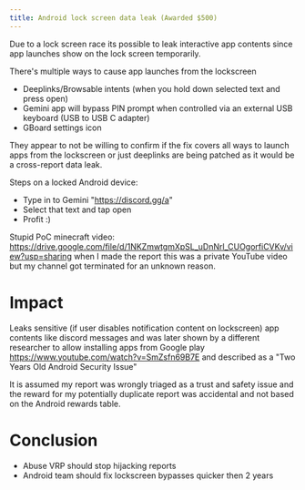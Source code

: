 ```yaml
---
title: Android lock screen data leak (Awarded $500)
---
```


Due to a lock screen race its possible to leak interactive app contents since app launches show on the lock screen temporarily. 

There's multiple ways to cause app launches from the lockscreen
- Deeplinks/Browsable intents (when you hold down selected text and press open) 
- Gemini app will bypass PIN prompt when controlled via an external USB keyboard (USB to USB C adapter)
- GBoard settings icon

They appear to not be willing to confirm if the fix covers all ways to launch apps from the lockscreen or just deeplinks are being patched as it would be a cross-report data leak.

Steps on a locked Android device:

- Type in to Gemini "https://discord.gg/a"
- Select that text and tap open
- Profit :)

Stupid PoC minecraft video: <https://drive.google.com/file/d/1NKZmwtgmXpSL_uDnNrl_CUOgorfiCVKv/view?usp=sharing> when I made the report this was a private YouTube video but my channel got terminated for an unknown reason.

# Impact
Leaks sensitive (if user disables notification content on lockscreen) app contents like discord messages and was later shown by a different researcher to allow installing apps from Google play <https://www.youtube.com/watch?v=SmZsfn69B7E> and described as a "Two Years Old Android Security Issue"

It is assumed my report was wrongly triaged as a trust and safety issue and the reward for my potentially duplicate report was accidental and not based on the Android rewards table.

# Conclusion
- Abuse VRP should stop hijacking reports
- Android team should fix lockscreen bypasses quicker then 2 years
